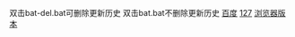 双击bat-del.bat可删除更新历史
双击bat.bat不删除更新历史
[百度](http://www.baidu.com)
[127](http://127.0.0.1)
[浏览器版本](https://liulanmi.com/labs/core.html)
